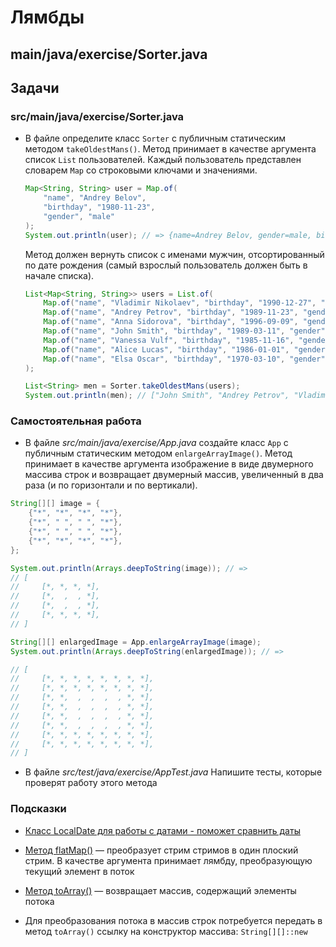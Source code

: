 # Лямбды

## main/java/exercise/Sorter.java

## Задачи

### src/main/java/exercise/Sorter.java

* В файле определите класс `Sorter` с публичным статическим методом `takeOldestMans()`. Метод принимает в качестве аргумента список `List` пользователей. Каждый пользователь представлен словарем `Map` со строковыми ключами и значениями.

  ```java
  Map<String, String> user = Map.of(
      "name", "Andrey Belov",
      "birthday", "1980-11-23",
      "gender", "male"
  );
  System.out.println(user); // => {name=Andrey Belov, gender=male, birthday=1980-11-23}
  ```

  Метод должен вернуть список с именами мужчин, отсортированный по дате рождения (самый взрослый пользователь должен быть в начале списка).

  ```java
  List<Map<String, String>> users = List.of(
      Map.of("name", "Vladimir Nikolaev", "birthday", "1990-12-27", "gender", "male"),
      Map.of("name", "Andrey Petrov", "birthday", "1989-11-23", "gender", "male"),
      Map.of("name", "Anna Sidorova", "birthday", "1996-09-09", "gender", "female"),
      Map.of("name", "John Smith", "birthday", "1989-03-11", "gender", "male"),
      Map.of("name", "Vanessa Vulf", "birthday", "1985-11-16", "gender", "female"),
      Map.of("name", "Alice Lucas", "birthday", "1986-01-01", "gender", "female"),
      Map.of("name", "Elsa Oscar", "birthday", "1970-03-10", "gender", "female")
  );

  List<String> men = Sorter.takeOldestMans(users);
  System.out.println(men); // ["John Smith", "Andrey Petrov", "Vladimir Nikolaev"]
  ```

### Самостоятельная работа

* В файле *src/main/java/exercise/App.java* создайте класс `App` с публичным статическим методом `enlargeArrayImage()`. Метод принимает в качестве аргумента изображение в виде двумерного массива строк и возвращает двумерный массив, увеличенный в два раза (и по горизонтали и по вертикали).

```java
String[][] image = {
    {"*", "*", "*", "*"},
    {"*", " ", " ", "*"},
    {"*", " ", " ", "*"},
    {"*", "*", "*", "*"},
};

System.out.println(Arrays.deepToString(image)); // =>
// [
//     [*, *, *, *],
//     [*,  ,  , *],
//     [*,  ,  , *],
//     [*, *, *, *],
// ]

String[][] enlargedImage = App.enlargeArrayImage(image);
System.out.println(Arrays.deepToString(enlargedImage)); // =>

// [
//     [*, *, *, *, *, *, *, *],
//     [*, *, *, *, *, *, *, *],
//     [*, *,  ,  ,  ,  , *, *],
//     [*, *,  ,  ,  ,  , *, *],
//     [*, *,  ,  ,  ,  , *, *],
//     [*, *,  ,  ,  ,  , *, *],
//     [*, *, *, *, *, *, *, *],
//     [*, *, *, *, *, *, *, *],
// ]
```

* В файле *src/test/java/exercise/AppTest.java* Напишите тесты, которые проверят работу этого метода

### Подсказки

* [Класс LocalDate для работы с датами - поможет сравнить даты](https://docs.oracle.com/en/java/javase/20/docs/api/java.base/java/time/LocalDate.html)
* [Метод flatMap()](https://docs.oracle.com/javase/8/docs/api/java/util/stream/Stream.html#flatMap-java.util.function.Function-) — преобразует стрим стримов в один плоский стрим. В качестве аргумента принимает лямбду, преобразующую текущий элемент в поток
* [Метод toArray()](https://docs.oracle.com/javase/8/docs/api/java/util/stream/Stream.html#toArray-java.util.function.IntFunction-) — возвращает массив, содержащий элементы потока

* Для преобразования потока в массив строк потребуется передать в метод `toArray()` ссылку на конструктор массива: `String[][]::new`

